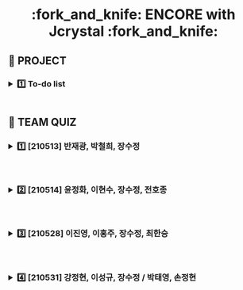 <h1 align='center'>:fork_and_knife: ENCORE with Jcrystal :fork_and_knife:
     
<!--프로젝트 칸-->
<!--첫번째 프로젝트-->
<h2> 📗 PROJECT
&nbsp;&nbsp;&nbsp;<h3><details><summary>1️⃣ To-do list</summary></p>
<h3> &nbsp;:heavy_check_mark: My role</p>
<h6> &nbsp; 1. README.md 제작 및 디자인</p>
     &nbsp; 2. login part coding
<h3> &nbsp;:heavy_check_mark: LINK</p>
<a href = "https://github.com/Yejin-Ha/To-do-List"><h6>&nbsp;&nbsp;: To-do list [MASTER] LINK</a></details>

<br>
     
<!--팀퀴즈 칸--> 
<h2> 📒 TEAM QUIZ
<!-- 첫번째 팀퀴즈-->     
&nbsp;&nbsp;&nbsp;<h3><details><summary>1️⃣ [210513] 반재광, 박철희, 장수정</summary>
     
<h3> &nbsp;:heavy_check_mark: My role</p>
     <h6> &nbsp; 1. 문제 아이디어 & coding</p>
          &nbsp; 2. uploading</p>
     
<h3> &nbsp;:heavy_check_mark: Q/A</p>
     
<details><summary> No.1 </summary></p>     
<img src="https://github.com/sujeong-jang-creator/Class-review/blob/master/0513/0513%20%EB%AF%B8%EC%85%98%EC%82%AC%EC%A7%84/%EC%9A%B0%EB%A6%AC%ED%8C%80%20%EB%AF%B8%EC%85%98%201.JPG?raw=true"
alt="No.1" width="700" height="500" align="center" border="0"></details>
     
<details><summary> No.2 </summary></p>     
<img src="https://github.com/sujeong-jang-creator/Class-review/blob/master/0513/0513%20%EB%AF%B8%EC%85%98%EC%82%AC%EC%A7%84/%EC%9A%B0%EB%A6%AC%ED%8C%80%20%EB%AF%B8%EC%85%98%202.JPG?raw=true"
alt="No.2" width="900" height="500" align="center" border="0"></details>
     
<details><summary> No.3 </summary></p>     
<img src="https://github.com/sujeong-jang-creator/Class-review/blob/master/0513/0513%20%EB%AF%B8%EC%85%98%EC%82%AC%EC%A7%84/%EC%9A%B0%EB%A6%AC%ED%8C%80%20%EB%AF%B8%EC%85%98%203.JPG?raw=true"
alt="No.3" width="700" height="300" align="center" border="0"></details>     
     
<h3> &nbsp;:heavy_check_mark: LINK</p>
<a href = "https://github.com/sujeong-jang-creator/Class-review/tree/master/0513/0513%20%EB%AF%B8%EC%85%98%EC%82%AC%EC%A7%84">: LINK</a></details></details>
         

<!-- 2번째 팀퀴즈-->   

&nbsp;&nbsp;&nbsp;<h3><details><summary> 2️⃣ [210514] 윤정화, 이현수, 장수정, 전호종</summary>
     
<h3> &nbsp;:heavy_check_mark: My role</p>
      <h6> &nbsp; 1. 1문제 아이디어 & coding</p>
           &nbsp; 2. uploading</p>
           
<h3> &nbsp;:heavy_check_mark: Q/A</p>
<details><summary> No.1 </summary></p>     
<img src="https://github.com/sujeong-jang-creator/Class-review/blob/master/0514/0514%20%EB%AF%B8%EC%85%98%EC%82%AC%EC%A7%84/0514%20%EB%AC%B8%EC%A0%9C%20%EB%A7%8C%EB%93%A4%EA%B8%B0%201%EB%B2%88.JPG?raw=true"
alt="No.1" width="700" height="300" align="center" border="0"></details>
<details><summary> No.2 </summary></p>     
<img src="https://github.com/sujeong-jang-creator/Class-review/blob/master/0514/0514%20%EB%AF%B8%EC%85%98%EC%82%AC%EC%A7%84/0514%20%EB%AC%B8%EC%A0%9C%20%EB%A7%8C%EB%93%A4%EA%B8%B0%202%EB%B2%88.JPG?raw=true"
alt="No.2" width="900" height="300" align="center" border="0"></details>
<details><summary> Answer </summary></p> 
<a href = "0514/0514 문제 만들기(답안포함).ipynb: LINK</a></details>

<h3> &nbsp;:heavy_check_mark: LINK</p>
<a href = "https://github.com/sujeong-jang-creator/Class-review/blob/a627cf11c02dc92d857406ac3f8fcb85cca8a3d8/0514/0514%20%EB%AC%B8%EC%A0%9C%20%EB%A7%8C%EB%93%A4%EA%B8%B0(%EB%8B%B5%EC%95%88%ED%8F%AC%ED%95%A8).ipynb"><h6>&nbsp;&nbsp;: Answer LINK</a></details></details>


<!-- 3번째 팀퀴즈-->   

&nbsp;&nbsp;&nbsp;<h3><details><summary> 3️⃣ [210528] 이진영, 이홍주, 장수정, 최한승</summary>
     
<h3> &nbsp;:heavy_check_mark: My role</p>
      <h6> &nbsp; 1문제 아이디어 & coding</p>
           
<h3> &nbsp;:heavy_check_mark: Q/A</p>
<details><summary> No.1 </summary></p>     
<img src="https://github.com/sujeong-jang-creator/Class-review/blob/master/0514/0514%20%EB%AF%B8%EC%85%98%EC%82%AC%EC%A7%84/0514%20%EB%AC%B8%EC%A0%9C%20%EB%A7%8C%EB%93%A4%EA%B8%B0%201%EB%B2%88.JPG?raw=true"
alt="No.1" width="700" height="300" align="center" border="0"></details>
<details><summary> No.2 </summary></p>     
<img src="https://github.com/sujeong-jang-creator/Class-review/blob/master/0514/0514%20%EB%AF%B8%EC%85%98%EC%82%AC%EC%A7%84/0514%20%EB%AC%B8%EC%A0%9C%20%EB%A7%8C%EB%93%A4%EA%B8%B0%202%EB%B2%88.JPG?raw=true"
alt="No.2" width="900" height="300" align="center" border="0"></details>
<details><summary> Answer </summary></p> 
<a href = "0514/0514 문제 만들기(답안포함).ipynb: LINK</a></details>

<h3> &nbsp;:heavy_check_mark: LINK</p>
<a href = "https://github.com/sujeong-jang-creator/Class-review/blob/a627cf11c02dc92d857406ac3f8fcb85cca8a3d8/0514/0514%20%EB%AC%B8%EC%A0%9C%20%EB%A7%8C%EB%93%A4%EA%B8%B0(%EB%8B%B5%EC%95%88%ED%8F%AC%ED%95%A8).ipynb"><h6>&nbsp;&nbsp;: Answer LINK</a></details></details>

<!-- 4번째 팀퀴즈-->  

&nbsp;&nbsp;&nbsp;<h3><details><summary> 4️⃣ [210531] 강정현, 이성규, 장수정 / 박태영, 손정현</summary></p>
<h3> &nbsp;:heavy_check_mark: My role</p>
     <h6> &nbsp; : 2문제 제작</p>
<h3> &nbsp;:heavy_check_mark: LINK</p>
<a href = "https://github.com/Puzzle928/0531_Prac_collaboration"><h6>&nbsp;&nbsp;: LINK</a></details>

                                                                
                                                                
                                                                
